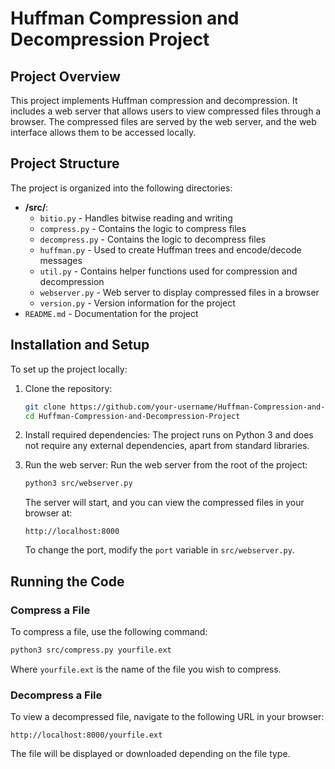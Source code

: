 
# Huffman Compression and Decompression Project

## Project Overview
This project implements Huffman compression and decompression. It includes a web server that allows users to view compressed files through a browser. The compressed files are served by the web server, and the web interface allows them to be accessed locally.

## Project Structure
The project is organized into the following directories:

- **/src/**:
   - `bitio.py` - Handles bitwise reading and writing
   - `compress.py` - Contains the logic to compress files
   - `decompress.py` - Contains the logic to decompress files
   - `huffman.py` - Used to create Huffman trees and encode/decode messages
   - `util.py` - Contains helper functions used for compression and decompression
   - `webserver.py` - Web server to display compressed files in a browser
   - `version.py` - Version information for the project
- `README.md` - Documentation for the project

## Installation and Setup
To set up the project locally:

1. Clone the repository:
   ```bash
   git clone https://github.com/your-username/Huffman-Compression-and-Decompression-Project.git
   cd Huffman-Compression-and-Decompression-Project
   ```

2. Install required dependencies:
   The project runs on Python 3 and does not require any external dependencies, apart from standard libraries.

3. Run the web server:
   Run the web server from the root of the project:
   ```bash
   python3 src/webserver.py
   ```

   The server will start, and you can view the compressed files in your browser at:
   ```
   http://localhost:8000
   ```

   To change the port, modify the `port` variable in `src/webserver.py`.

## Running the Code

### Compress a File
To compress a file, use the following command:
```bash
python3 src/compress.py yourfile.ext
```
Where `yourfile.ext` is the name of the file you wish to compress.

### Decompress a File
To view a decompressed file, navigate to the following URL in your browser:
```
http://localhost:8000/yourfile.ext
```

The file will be displayed or downloaded depending on the file type.
